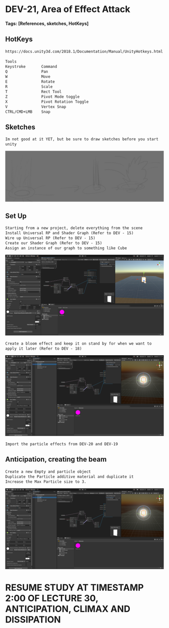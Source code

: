 # DEV-21, Area of Effect Attack
#### Tags: [References, sketches, HotKeys]

## HotKeys
    https://docs.unity3d.com/2018.1/Documentation/Manual/UnityHotkeys.html

    Tools
    Keystroke	    Command
    Q	            Pan
    W	            Move
    E	            Rotate
    R	            Scale
    T	            Rect Tool
    Z	            Pivot Mode toggle
    X	            Pivot Rotation Toggle
    V	            Vertex Snap
    CTRL/CMD+LMB	Snap

## Sketches

    Im not good at it YET, but be sure to draw sketches before you start unity

![](../images/DEV-21/DEV-21-A.png)

## Set Up
    Starting from a new project, delete everything from the scene
    Install Universal RP and Shader Graph (Refer to DEV - 15)
    Wire up Universal RP (Refer to DEV - 15)
    Create our Shader Graph (Refer to DEV - 15)
    Assign an instance of our graph to something like Cube

![](../images/DEV-21/DEV-21-B.png)

    Create a bloom effect and keep it on stand by for when we want to apply it later (Refer to DEV - 18)

![](../images/DEV-21/DEV-21-C.png)

    Import the particle effects from DEV-20 and DEV-19


## Anticipation, creating the beam

    Create a new Empty and particle object
    Duplicate the Particle additive material and duplicate it
    Increase the Max Particle size to 3.

![](../images/DEV-21/DEV-21-C.png)


# RESUME STUDY AT TIMESTAMP 2:00 OF LECTURE 30, ANTICIPATION, CLIMAX AND DISSIPATION



